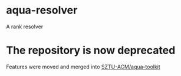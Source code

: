 # aqua-resolver
A rank resolver

# The repository is now deprecated

Features were moved and merged into [SZTU-ACM/aqua-toolkit](https://github.com/SZTU-ACM/aqua-toolkit)

